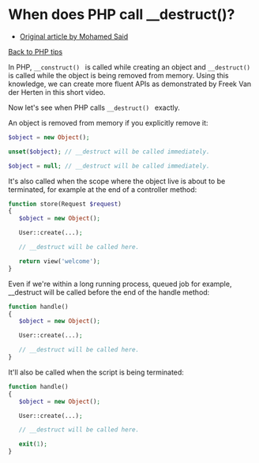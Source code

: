 # When does PHP call __destruct()?

- [Original article by Mohamed Said](https://divinglaravel.com/when-does-php-call-__destruct)

[Back to PHP tips](../php.md#php-tips)

In PHP,
`__construct()
` is called while creating an object and
`__destruct()
` is called while the object is being removed from memory. Using this knowledge, we can create more fluent APIs as demonstrated by Freek Van der Herten in this short video.

Now let's see when PHP calls
`__destruct()
` exactly.

An object is removed from memory if you explicitly remove it:

```php
$object = new Object();

unset($object); // __destruct will be called immediately.

$object = null; // __destruct will be called immediately.
```

It's also called when the scope where the object live is about to be terminated, for example at the end of a controller method:

```php
function store(Request $request)
{
   $object = new Object();

   User::create(...);

   // __destruct will be called here.

   return view('welcome');
}
```

Even if we're within a long running process, queued job for example, __destruct will be called before the end of the handle method:

```php
function handle()
{
   $object = new Object();

   User::create(...);

   // __destruct will be called here.
}
```

It'll also be called when the script is being terminated:

```php
function handle()
{
   $object = new Object();

   User::create(...);

   // __destruct will be called here.

   exit(1);
}
```
